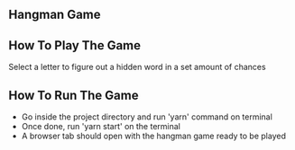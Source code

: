 ## Hangman Game

## How To Play The Game

Select a letter to figure out a hidden word in a set amount of chances

## How To Run The Game

- Go inside the project directory and run 'yarn' command on terminal
- Once done, run 'yarn start' on the terminal
- A browser tab should open with the hangman game ready to be played